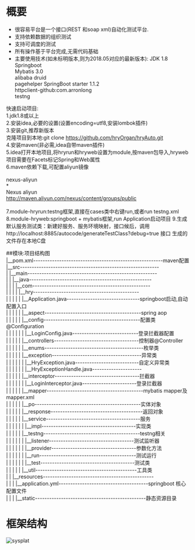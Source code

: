 # 概要
* 很容易平台是一个接口(REST 和soap xml)自动化测试平台.
* 支持依赖数据的组织测试
* 支持可调度的测试
* 所有操作基于平台完成,无需代码基础
* 主要使用技术(如未标明版本,则为2018.05对应的最新版本):
    JDK 1.8  
    Springboot  
    Mybatis 3.0  
    alibaba druid  
    pagehelper SpringBoot starter 1.1.2  
    httpclient-github:com.arronlong  
    testng  

快速启动项目:  
    1.jdk1.8或以上  
    2.安装idea,必要的设置(设置encoding=utf8,安装lombok插件)  
    3.安装git,推荐新版本  
      克隆项目到本地:git clone https://github.com/hryOrgan/hryAuto.git  
    4.安装maven(非必需,idea自带maven插件)  
    5.idea打开本地项目,将hryrun和hryweb设置为module,按maven包导入,hryweb项目需要在Facets标记Spring和Web属性  
    6.maven依赖下载,可配置aliyun镜像  
        <mirror>  
            <id>nexus-aliyun</id>  
            <mirrorOf>*</mirrorOf>  
            <name>Nexus aliyun</name>  
            <url>http://maven.aliyun.com/nexus/content/groups/public</url>  
        </mirror>  
    7.module-hryrun:testng框架,直接在cases类中右键run,或者run testng.xml  
    8.module-hryweb:springboot + mybatis框架,run Application启动项目 
    9.生成默认服务测试类：新建好服务、服务环境映射，接口候后，调用
        http://localhost:8885/autocode/generateTestClass?debug=true 接口
        生成的文件存在本地C盘


##模块:项目结构图  
|__pom.xml-------------------------------------------------------maven配置  
|__src-----------------------------------------------------------  
|  |__main-------------------------------------------------------  
|  |  |__java----------------------------------------------------  
|  |  |  |__com--------------------------------------------------  
|  |  |  |  |__hry---------------------------------------------  
|  |  |  |  |  |__Application.java-------------------------------springboot启动,自动配置入口  
|  |  |  |  |  |__aspect-----------------------------------------spring aop  
|  |  |  |  |  |__config-----------------------------------------配置类@Configuration  
|  |  |  |  |  |  |__LoginConfig.java----------------------------登录拦截器配置  
|  |  |  |  |  |__controllers------------------------------------控制器@Controller  
|  |  |  |  |  |__enums------------------------------------------枚举类  
|  |  |  |  |  |__exception--------------------------------------异常类  
|  |  |  |  |  |  |__HryException.java---------------------------自定义异常类  
|  |  |  |  |  |  |__HryExceptionHandle.java---------------------  
|  |  |  |  |  |__interceptor------------------------------------拦截器  
|  |  |  |  |  |  |__LoginInterceptor.java-----------------------登录拦截器  
|  |  |  |  |  |__mapper-----------------------------------------mybatis mapper及mapper.xml  
|  |  |  |  |  |__po---------------------------------------------实体对象  
|  |  |  |  |  |__response---------------------------------------返回对象  
|  |  |  |  |  |__service----------------------------------------服务  
|  |  |  |  |  |  |__impl----------------------------------------实现类  
|  |  |  |  |  |__testng-----------------------------------------testng相关  
|  |  |  |  |  |  |__listener------------------------------------测试监听器  
|  |  |  |  |  |  |__provider------------------------------------参数化方法  
|  |  |  |  |  |  |__run-----------------------------------------测试运行  
|  |  |  |  |  |  |__test----------------------------------------测试类  
|  |  |  |  |  |__util-------------------------------------------工具类  
|  |  |__resources-----------------------------------------------  
|  |  |  |__application.yml--------------------------------------springboot 核心配置文件  
|  |  |  |__static-----------------------------------------------静态资源目录  

# 框架结构  
[sysplat]:https://github.com/lishanghan/easyAuto/blob/master/hrySysPlatform.png
![sysplat]





